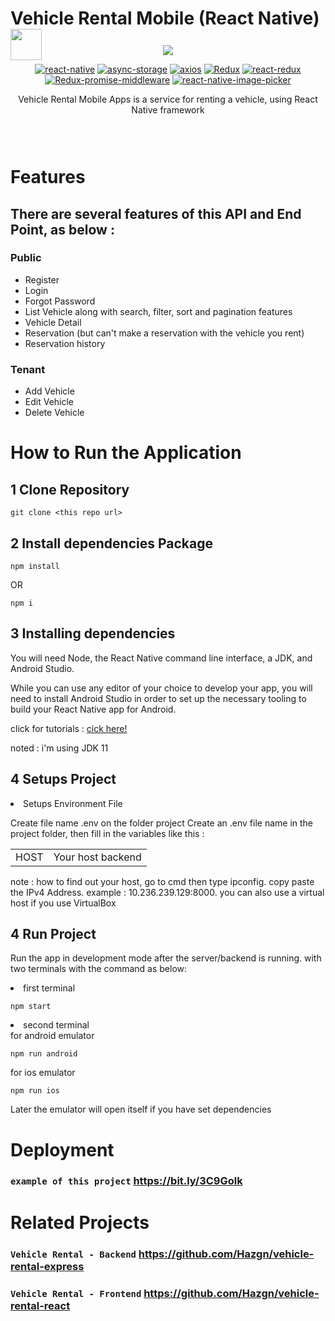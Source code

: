 # Vehicle Rental Mobile (React Native) <img src='./src/assets/img/vehicleRentalIcon.png' height='50' align='center' />

<div style="text-align:center;position:relative; bottom:43px" align="center">
<img src='./src/assets/gif/vehicleRentalLoading.gif' width='auto' />

[![react-native](https://img.shields.io/npm/v/react-native?label=react-native)](https://reactnative.dev/)
[![async-storage](https://img.shields.io/npm/v/async-storage?label=async-storage)](https://www.npmjs.com/package/@react-native-async-storage/async-storage)
[![axios](https://img.shields.io/npm/v/axios?label=axios)](https://www.npmjs.com/package/@react-native-async-storage/async-storage)
[![Redux](https://img.shields.io/npm/v/redux?label=redux)](https://www.npmjs.com/package/redux)
[![react-redux](https://img.shields.io/badge/react--redux-7.2.6-orange)](https://www.npmjs.com/package/react-redux)
[![Redux-promise-middleware](https://img.shields.io/npm/v/redux-promise-middleware?label=redux-promise-middleware)](https://www.npmjs.com/package/redux-promise-middleware)
[![react-native-image-picker](https://img.shields.io/npm/v/react-native-image-picker?label=react-native-image-picker)](https://www.npmjs.com/package/react-native-image-picker)

Vehicle Rental Mobile Apps is a service for renting a vehicle, using React Native framework

</div>

# Features

## There are several features of this API and End Point, as below :

### Public

<ul>
<li>Register</li>
<li>Login</li>
<li>Forgot Password</li>
<li>List Vehicle along with search, filter, sort and pagination features</li>
<li>Vehicle Detail</li>
<li>Reservation (but can't make a reservation with the vehicle you rent)</li>
<li>Reservation history</li>
</ul>

### Tenant

<ul>
<li>Add Vehicle</li>
<li>Edit Vehicle</li>
<li>Delete Vehicle</li>
</ul>

# How to Run the Application

## 1 Clone Repository

```
git clone <this repo url>
```

## 2 Install dependencies Package
```
npm install
```

OR

```
npm i
```

## 3 Installing dependencies

You will need Node, the React Native command line interface, a JDK, and Android Studio.

While you can use any editor of your choice to develop your app, you will need to install Android Studio in order to set up the necessary tooling to build your React Native app for Android.

click for tutorials : [cick here!](https://reactnative.dev/docs/environment-setup)

noted : i'm using JDK 11

## 4 Setups Project

<li>Setups Environment File</li>
<p>
Create file name .env on the folder project
Create an .env file name in the project folder, then fill in the variables like this :
</p>

<table>
<tr>
<td>HOST</td>
<td>Your host backend</td>
</tr>
</table>

note : how to find out your host, go to cmd then type ipconfig. copy paste the IPv4 Address. example : 10.236.239.129:8000. you can also use a virtual host if you use VirtualBox

## 4 Run Project

Run the app in development mode after the server/backend is running. with two terminals with the command as below:

<li>first terminal</li>

```
npm start
```

<li>second terminal</li>
for android emulator

```
npm run android
```
for ios emulator
```
npm run ios
```

Later the emulator will open itself if you have set dependencies

# Deployment

### `example of this project` <https://bit.ly/3C9Golk>

# Related Projects

### `Vehicle Rental - Backend` <https://github.com/Hazgn/vehicle-rental-express>

### `Vehicle Rental - Frontend` <https://github.com/Hazgn/vehicle-rental-react>